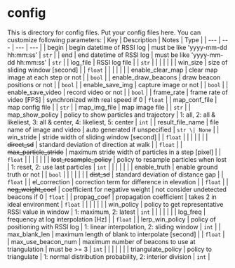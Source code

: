 # config

This is directory for config files.
Put your config files here.
You can customize following parameters:
| Key                      | Description                                         | Notes                                                                | Type          |
| ---                      | ---                                                 | ---                                                                  | ---           |
| begin                    | begin datetime of RSSI log                          | must be like 'yyyy-mm-dd hh:mm:ss'                                   | `str`         |
| end                      | end datetime of RSSI log                            | must be like 'yyyy-mm-dd hh:mm:ss'                                   | `str`         |
| log_file                 | RSSI log file                                       |                                                                      | `str`         |
|                          |                                                     |                                                                      |               |
| win_size                 | size of sliding window [second]                     |                                                                      | `float`       |
|                          |                                                     |                                                                      |               |
| enable_clear_map         | clear map image at each step or not                 |                                                                      | `bool`        |
| enable_draw_beacons      | draw beacon positions or not                        |                                                                      | `bool`        |
| enable_save_img          | capture image or not                                |                                                                      | `bool`        |
| enable_save_video        | record video or not                                 |                                                                      | `bool`        |
| frame_rate               | frame rate of video [FPS]                           | synchronized with real speed if 0                                    | `float`       |
| map_conf_file            | map config file                                     |                                                                      | `str`         |
| map_img_file             | map image file                                      |                                                                      | `str`         |
| map_show_policy          | policy to show particles and trajectory             | 1: all, 2: all & likeliest, 3: all & center, 4: likeliest, 5: center | `int`         |
| result_file_name         | file name of image and video                        | auto generated if unspecified                                        | `str \| None` |
| win_stride               | stride width of sliding window [second]             |                                                                      | `float`       |
|                          |                                                     |                                                                      |               |
| ~~direct_sd~~            | standard deviation of direction at walk             |                                                                      | `float`       |
| ~~max_particle_stride~~  | maximum stride width of particles in a step [pixel] |                                                                      | `float`       |
|                          |                                                     |                                                                      |               |
| ~~lost_resample_policy~~ | policy to resample particles when lost              | 1: reset, 2: use last particles                                      | `int`         |
|                          |                                                     |                                                                      |               |
| enable_truth             | enable ground truth or not                          |                                                                      | `bool`        |
|                          |                                                     |                                                                      |               |
| ~~dist_sd~~              | standard deviation of distance gap                  |                                                                      | `float`       |
| el_correction            | correction term for difference in elevation         |                                                                      | `float`       |
| ~~neg_weight_coef~~      | coefficient for negative weight                     | not consider undetected beacons if 0                                 | `float`       |
| propag_coef              | propagation coefficient                             | takes 2 in ideal environment                                         | `float`       |
|                          |                                                     |                                                                      |               |
| win_policy               | policy to get representative RSSI value in window   | 1: maximum, 2: latest                                                | `int`         |
|                          |                                                     |                                                                      |               |
| log_freq                 | frequency at log interpolation [Hz]                 |                                                                      | `float`       |
| lerp_win_policy          | policy of positioning with RSSI log                 | 1: linear interpolation, 2: sliding window                           | `int`         |
| max_blank_len            | maximum length of blank to interpolate [second]     |                                                                      | `float`       |
| max_use_beacon_num       | maximum number of beacons to use at triangulation   | must be >= 3                                                         | `int`         |
|                          |                                                     |                                                                      |               |
| triangulate_policy       | policy to triangulate                               | 1: normal distribution probability, 2: interior division             | `int`         |
